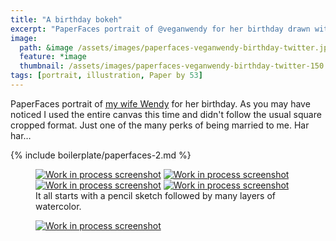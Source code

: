 ```yaml
---
title: "A birthday bokeh"
excerpt: "PaperFaces portrait of @veganwendy for her birthday drawn with Paper by 53 on an iPad."
image: 
  path: &image /assets/images/paperfaces-veganwendy-birthday-twitter.jpg 
  feature: *image
  thumbnail: /assets/images/paperfaces-veganwendy-birthday-twitter-150.jpg
tags: [portrait, illustration, Paper by 53]
---
```


PaperFaces portrait of [my wife Wendy](http://2littlerosebuds.com) for her birthday. As you may have noticed I used the entire canvas this time and didn't follow the usual square cropped format. Just one of the many perks of being married to me. Har har…

{% include boilerplate/paperfaces-2.md %}

<figure class="half">
	<a href="/assets/images/paperfaces-veganwendy-birthday-process-1-lg.jpg"><img src="/assets/images/paperfaces-veganwendy-birthday-process-1-600.jpg" alt="Work in process screenshot"></a>
	<a href="/assets/images/paperfaces-veganwendy-birthday-process-2-lg.jpg"><img src="/assets/images/paperfaces-veganwendy-birthday-process-2-600.jpg" alt="Work in process screenshot"></a>
	<a href="/assets/images/paperfaces-veganwendy-birthday-process-3-lg.jpg"><img src="/assets/images/paperfaces-veganwendy-birthday-process-3-600.jpg" alt="Work in process screenshot"></a>
	<a href="/assets/images/paperfaces-veganwendy-birthday-process-4-lg.jpg"><img src="/assets/images/paperfaces-veganwendy-birthday-process-4-600.jpg" alt="Work in process screenshot"></a>
	<figcaption>It all starts with a pencil sketch followed by many layers of watercolor.</figcaption>
</figure>

<figure>
	<a href="/assets/images/paperfaces-veganwendy-birthday-process-5-lg.jpg"><img src="/assets/images/paperfaces-veganwendy-birthday-process-5-750.jpg" alt="Work in process screenshot"></a>
</figure>
